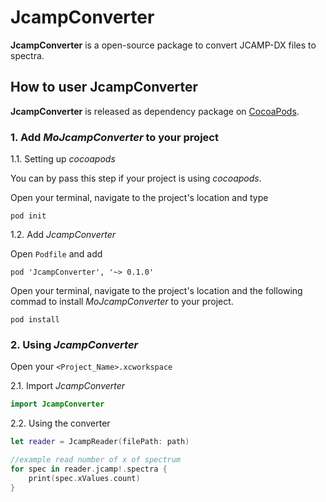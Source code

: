 # JcampConverter
**JcampConverter** is a open-source package to convert JCAMP-DX files to spectra.

## How to user JcampConverter
**JcampConverter** is released as dependency package on [CocoaPods](https://cocoapods.org/). 

### 1. Add *MoJcampConverter* to your project
1.1. Setting up *cocoapods*

You can by pass this step if your project is using *cocoapods*.

Open your terminal, navigate to the project's location and type

```
pod init
```

1.2. Add *JcampConverter*


Open `Podfile` and add

```
pod 'JcampConverter', '~> 0.1.0'
```
 
Open your terminal, navigate to the project's location and the following commad to install *MoJcampConverter* to your project.

```
pod install
```

### 2. Using *JcampConverter*
Open your `<Project_Name>.xcworkspace`

2.1. Import *JcampConverter*

```swift
import JcampConverter
```

2.2. Using the converter
```swift
let reader = JcampReader(filePath: path)

//example read number of x of spectrum
for spec in reader.jcamp!.spectra {
    print(spec.xValues.count)
}
```
            
            

